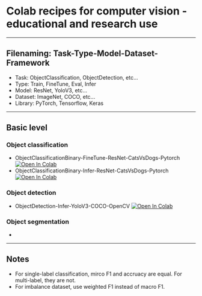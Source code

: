 # Colab recipes for computer vision - educational and research use

---

## Filenaming: Task-Type-Model-Dataset-Framework
- Task: ObjectClassification, ObjectDetection, etc...
- Type: Train, FineTune, Eval, Infer
- Model: ResNet, YoloV3, etc...
- Dataset: ImageNet, COCO, etc...
- Library: PyTorch, Tensorflow, Keras

---

## Basic level
### Object classification
- ObjectClassificationBinary-FineTune-ResNet-CatsVsDogs-Pytorch [![Open In Colab](https://colab.research.google.com/assets/colab-badge.svg)](https://colab.research.google.com/drive/1pRrX-2D5QOoLG4uzC58YFMm8wtCwmaJk?usp=sharing)
- ObjectClassificationBinary-Infer-ResNet-CatsVsDogs-Pytorch [![Open In Colab](https://colab.research.google.com/assets/colab-badge.svg)](https://colab.research.google.com/drive/1cobRaHYrubud9-8BgjEnce-8957d5_5y?usp=sharing)
### Object detection
- ObjectDetection-Infer-YoloV3-COCO-OpenCV [![Open In Colab](https://colab.research.google.com/assets/colab-badge.svg)](https://colab.research.google.com/drive/1PKRX7TYwZ80YcvGYB-BjzA0QaqScwZJ1?usp=sharing)
### Object segmentation
- 
---

## Notes
- For single-label classification, mirco F1 and accruacy are equal. For multi-label, they are not.
- For imbalance dataset, use weighted F1 instead of macro F1. 
